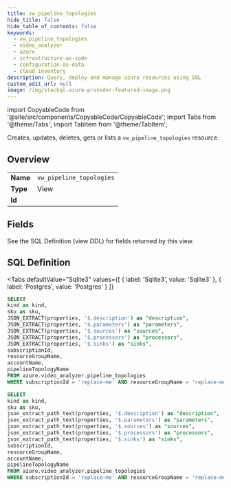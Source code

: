 ```yaml
--- 
title: vw_pipeline_topologies
hide_title: false
hide_table_of_contents: false
keywords:
  - vw_pipeline_topologies
  - video_analyzer
  - azure
  - infrastructure-as-code
  - configuration-as-data
  - cloud inventory
description: Query, deploy and manage azure resources using SQL
custom_edit_url: null
image: /img/stackql-azure-provider-featured-image.png
---
```


import CopyableCode from '@site/src/components/CopyableCode/CopyableCode';
import Tabs from '@theme/Tabs';
import TabItem from '@theme/TabItem';

Creates, updates, deletes, gets or lists a <code>vw_pipeline_topologies</code> resource.

## Overview
<table><tbody>
<tr><td><b>Name</b></td><td><code>vw_pipeline_topologies</code></td></tr>
<tr><td><b>Type</b></td><td>View</td></tr>
<tr><td><b>Id</b></td><td><CopyableCode code="azure.video_analyzer.vw_pipeline_topologies" /></td></tr>
</tbody></table>

## Fields

See the SQL Definition (view DDL) for fields returned by this view.

## SQL Definition

<Tabs
defaultValue="Sqlite3"
values={[
{ label: 'Sqlite3', value: 'Sqlite3' },
{ label: 'Postgres', value: 'Postgres' }
]}
>
<TabItem value="Sqlite3">

```sql
SELECT
kind as kind,
sku as sku,
JSON_EXTRACT(properties, '$.description') as "description",
JSON_EXTRACT(properties, '$.parameters') as "parameters",
JSON_EXTRACT(properties, '$.sources') as "sources",
JSON_EXTRACT(properties, '$.processors') as "processors",
JSON_EXTRACT(properties, '$.sinks') as "sinks",
subscriptionId,
resourceGroupName,
accountName,
pipelineTopologyName
FROM azure.video_analyzer.pipeline_topologies
WHERE subscriptionId = 'replace-me' AND resourceGroupName = 'replace-me' AND accountName = 'replace-me';
```

</TabItem>
<TabItem value="Postgres">

```sql
SELECT
kind as kind,
sku as sku,
json_extract_path_text(properties, '$.description') as "description",
json_extract_path_text(properties, '$.parameters') as "parameters",
json_extract_path_text(properties, '$.sources') as "sources",
json_extract_path_text(properties, '$.processors') as "processors",
json_extract_path_text(properties, '$.sinks') as "sinks",
subscriptionId,
resourceGroupName,
accountName,
pipelineTopologyName
FROM azure.video_analyzer.pipeline_topologies
WHERE subscriptionId = 'replace-me' AND resourceGroupName = 'replace-me' AND accountName = 'replace-me';
```

</TabItem>
</Tabs>

